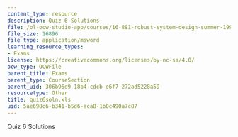```yaml
---
content_type: resource
description: Quiz 6 Solutions
file: /ol-ocw-studio-app/courses/16-881-robust-system-design-summer-1998/5ae698c6b341b5d6aca81b0c490a7c87_quiz6soln.xls
file_size: 16896
file_type: application/msword
learning_resource_types:
- Exams
license: https://creativecommons.org/licenses/by-nc-sa/4.0/
ocw_type: OCWFile
parent_title: Exams
parent_type: CourseSection
parent_uid: 306b96d9-18b4-cdcb-e6f7-272ad5228a59
resourcetype: Other
title: quiz6soln.xls
uid: 5ae698c6-b341-b5d6-aca8-1b0c490a7c87
---
```

Quiz 6 Solutions